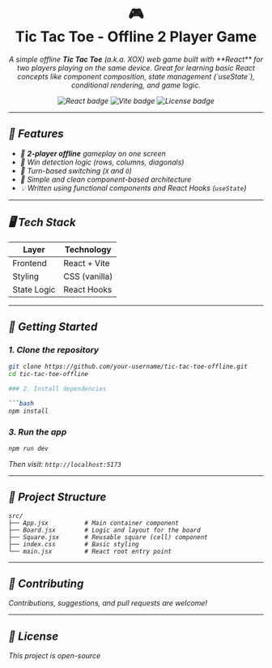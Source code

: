 <div align="center">
  <h1>🎮<br>Tic Tac Toe - Offline 2 Player Game</h1>
  <p><i>A simple offline <b>Tic Tac Toe</b> (a.k.a. XOX) web game built with **React** for two players 
playing on the same device. Great for learning basic React concepts like component composition, 
state management (`useState`), conditional rendering, and game logic.
</p>
  <img src="https://img.shields.io/badge/React-%5E18.2.0-blue" alt="React badge" />
  <img src="https://img.shields.io/badge/Vite-%5E4.0-purple" alt="Vite badge" />
  <img src="https://img.shields.io/badge/License-MIT-green" alt="License badge" />
</div>
  

---

## 🧠 Features

- 👫 **2-player offline** gameplay on one screen  
- 🎯 Win detection logic (rows, columns, diagonals)  
- 🔁 Turn-based switching (`X` and `O`)  
- 🧩 Simple and clean component-based architecture  
- 💡 Written using functional components and React Hooks (`useState`)

---

## 🖥️ Tech Stack

| Layer        | Technology     |
|--------------|----------------|
| Frontend     | React + Vite   |
| Styling      | CSS (vanilla)  |
| State Logic  | React Hooks    |

---


## 🚀 Getting Started

### 1. Clone the repository

```bash
git clone https://github.com/your-username/tic-tac-toe-offline.git
cd tic-tac-toe-offline

### 2. Install dependencies

```bash
npm install
```

### 3. Run the app

```bash
npm run dev
```

Then visit: `http://localhost:5173`

---

## 🧱 Project Structure

```
src/
├── App.jsx          # Main container component
├── Board.jsx        # Logic and layout for the board
├── Square.jsx       # Reusable square (cell) component
├── index.css        # Basic styling
└── main.jsx         # React root entry point
```

---


## 🤝 Contributing

Contributions, suggestions, and pull requests are welcome!

---

## 📄 License

This project is open-source
